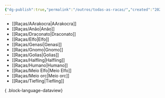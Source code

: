 ```yaml
---
{"dg-publish":true,"permalink":"/outros/todas-as-racas/","created":"2024-07-24T08:42:56.428-03:00"}
---
```



- [[Raças/AArakocra\|AArakocra]]
- [[Raças/Anão\|Anão]]
- [[Raças/Draconato\|Draconato]]
- [[Raças/Elfo\|Elfo]]
- [[Raças/Genasi\|Genasi]]
- [[Raças/Gnomo\|Gnomo]]
- [[Raças/Golias\|Golias]]
- [[Raças/Halfling\|Halfling]]
- [[Raças/Humano\|Humano]]
- [[Raças/Meio Elfo\|Meio Elfo]]
- [[Raças/Meio orc\|Meio orc]]
- [[Raças/Tiefling\|Tiefling]]

{ .block-language-dataview}
